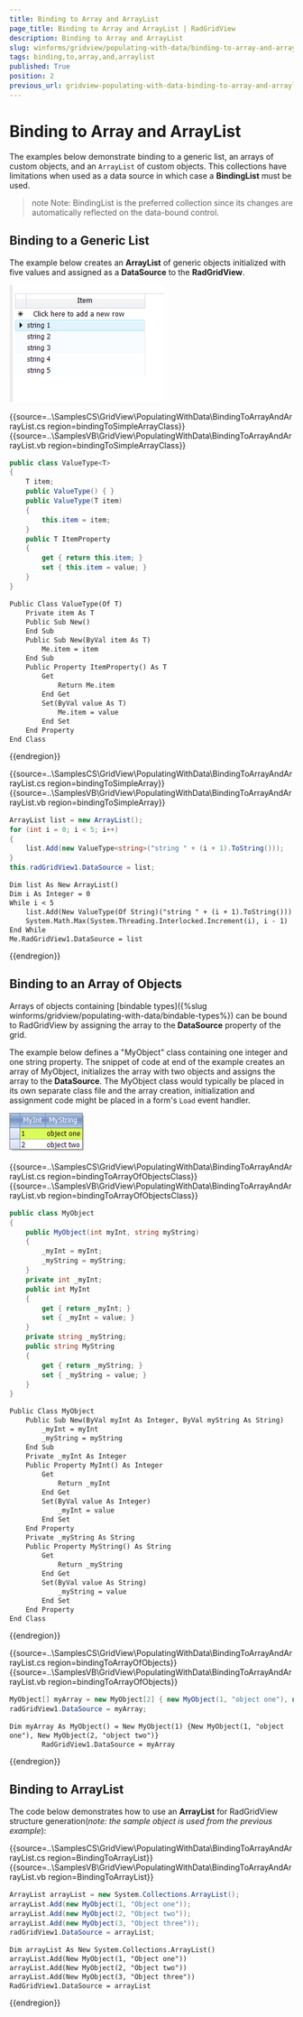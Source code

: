 ```yaml
---
title: Binding to Array and ArrayList
page_title: Binding to Array and ArrayList | RadGridView
description: Binding to Array and ArrayList
slug: winforms/gridview/populating-with-data/binding-to-array-and-arraylist
tags: binding,to,array,and,arraylist
published: True
position: 2
previous_url: gridview-populating-with-data-binding-to-array-and-arraylist
---
```


# Binding to Array and ArrayList

The examples below demonstrate binding to a generic list, an arrays of custom objects, and an `ArrayList` of custom objects. This collections have limitations when used as a data source in which case a __BindingList__ must be used. 

>note Note: BindingList is the preferred collection since its changes are automatically reflected on the data-bound control.
>

## Binding to a Generic List

The example below creates an __ArrayList__ of generic objects initialized with five values and assigned as a __DataSource__ to the __RadGridView__.

![gridview-populating-with-data-binding-to-array-and-arraylist 001](images/gridview-populating-with-data-binding-to-array-and-arraylist001.png)

{{source=..\SamplesCS\GridView\PopulatingWithData\BindingToArrayAndArrayList.cs region=bindingToSimpleArrayClass}} 
{{source=..\SamplesVB\GridView\PopulatingWithData\BindingToArrayAndArrayList.vb region=bindingToSimpleArrayClass}} 

````C#
public class ValueType<T>
{
    T item;
    public ValueType() { }
    public ValueType(T item)
    {
        this.item = item;
    }
    public T ItemProperty
    {
        get { return this.item; }
        set { this.item = value; }
    }
}

````
````VB.NET
Public Class ValueType(Of T)
    Private item As T
    Public Sub New()
    End Sub
    Public Sub New(ByVal item As T)
        Me.item = item
    End Sub
    Public Property ItemProperty() As T
        Get
            Return Me.item
        End Get
        Set(ByVal value As T)
            Me.item = value
        End Set
    End Property
End Class

````

{{endregion}} 

{{source=..\SamplesCS\GridView\PopulatingWithData\BindingToArrayAndArrayList.cs region=bindingToSimpleArray}} 
{{source=..\SamplesVB\GridView\PopulatingWithData\BindingToArrayAndArrayList.vb region=bindingToSimpleArray}} 

````C#
ArrayList list = new ArrayList();
for (int i = 0; i < 5; i++)
{
    list.Add(new ValueType<string>("string " + (i + 1).ToString()));
}
this.radGridView1.DataSource = list;

````
````VB.NET
Dim list As New ArrayList()
Dim i As Integer = 0
While i < 5
    list.Add(New ValueType(Of String)("string " + (i + 1).ToString()))
    System.Math.Max(System.Threading.Interlocked.Increment(i), i - 1)
End While
Me.RadGridView1.DataSource = list

````

{{endregion}} 

## Binding to an Array of Objects

Arrays of objects containing [bindable types]({%slug winforms/gridview/populating-with-data/bindable-types%}) can be bound to RadGridView by assigning the array to the __DataSource__ property of the grid. 
        

The example below defines a "MyObject" class containing one integer and one string property. The snippet of code at end of the example creates an array of MyObject, initializes the array with two objects and assigns the array to the __DataSource__. The MyObject class would typically be placed in its own separate class file and the array creation, initialization and assignment code might be placed in a form's `Load` event handler.

 ![gridview-populating-with-data-binding-to-array-and-arraylist 002](images/gridview-populating-with-data-binding-to-array-and-arraylist002.png)

{{source=..\SamplesCS\GridView\PopulatingWithData\BindingToArrayAndArrayList.cs region=bindingToArrayOfObjectsClass}} 
{{source=..\SamplesVB\GridView\PopulatingWithData\BindingToArrayAndArrayList.vb region=bindingToArrayOfObjectsClass}} 

````C#
public class MyObject
{
    public MyObject(int myInt, string myString)
    {
        _myInt = myInt;
        _myString = myString;
    }
    private int _myInt;
    public int MyInt
    {
        get { return _myInt; }
        set { _myInt = value; }
    }
    private string _myString;
    public string MyString
    {
        get { return _myString; }
        set { _myString = value; }
    }
}

````
````VB.NET
Public Class MyObject
    Public Sub New(ByVal myInt As Integer, ByVal myString As String)
        _myInt = myInt
        _myString = myString
    End Sub
    Private _myInt As Integer
    Public Property MyInt() As Integer
        Get
            Return _myInt
        End Get
        Set(ByVal value As Integer)
            _myInt = value
        End Set
    End Property
    Private _myString As String
    Public Property MyString() As String
        Get
            Return _myString
        End Get
        Set(ByVal value As String)
            _myString = value
        End Set
    End Property
End Class

````

{{endregion}} 

{{source=..\SamplesCS\GridView\PopulatingWithData\BindingToArrayAndArrayList.cs region=bindingToArrayOfObjects}} 
{{source=..\SamplesVB\GridView\PopulatingWithData\BindingToArrayAndArrayList.vb region=bindingToArrayOfObjects}} 

````C#
MyObject[] myArray = new MyObject[2] { new MyObject(1, "object one"), new MyObject(2, "object two") };
radGridView1.DataSource = myArray;

````
````VB.NET
Dim myArray As MyObject() = New MyObject(1) {New MyObject(1, "object one"), New MyObject(2, "object two")}
        RadGridView1.DataSource = myArray

````

{{endregion}} 

## Binding to ArrayList

The code below demonstrates how to use an __ArrayList__ for RadGridView structure generation(*note: the sample object is used from the previous example*):

{{source=..\SamplesCS\GridView\PopulatingWithData\BindingToArrayAndArrayList.cs region=BindingToArrayList}} 
{{source=..\SamplesVB\GridView\PopulatingWithData\BindingToArrayAndArrayList.vb region=BindingToArrayList}} 

````C#
ArrayList arrayList = new System.Collections.ArrayList();
arrayList.Add(new MyObject(1, "Object one"));
arrayList.Add(new MyObject(2, "Object two"));
arrayList.Add(new MyObject(3, "Object three"));
radGridView1.DataSource = arrayList;

````
````VB.NET
Dim arrayList As New System.Collections.ArrayList()
arrayList.Add(New MyObject(1, "Object one"))
arrayList.Add(New MyObject(2, "Object two"))
arrayList.Add(New MyObject(3, "Object three"))
RadGridView1.DataSource = arrayList

````

{{endregion}} 




